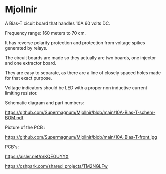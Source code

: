 # Mjollnir
A Bias-T cicuit board that handles 10A 60 volts DC.

Frequency range: 160 meters to 70 cm.

It has reverse polarity protection and protection from voltage spikes generated by relays.

The circuit boards are made so they actually are two boards, one injector and one extractor board.

They are easy to separate, as there are a line of closely spaced holes made for that exact purpose.

Voltage indicators should be LED with a proper non inductive current limiting resistor.

Schematic diagram and part numbers:

https://github.com/Supermagnum/Mjollnir/blob/main/10A-Bias-T-schem-BOM.pdf

Picture of the PCB :

https://github.com/Supermagnum/Mjollnir/blob/main/10A-Bias-T-front.jpg

PCB's:

https://aisler.net/p/KQEGUYYX


https://oshpark.com/shared_projects/TM2NGLFw


